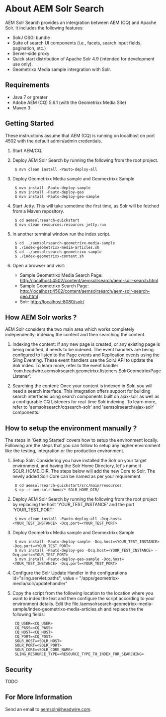 About AEM Solr Search
=====================

AEM Solr Search provides an intergration between AEM (CQ) and Apache Solr. It includes the following features:

* SolrJ OSGi bundle
* Suite of search UI components (i.e., facets, search input fields, pagination, etc.)
* Server-side proxy
* Quick start distribution of Apache Solr 4.9 (intended for development use only).
* Geometrixx Media sample intergration with Solr.

Requirements
------------

* Java 7 or greater
* Adobe AEM (CQ) 5.6.1 (with the Geometrixx Media Site)
* Maven 3

Getting Started
---------------

These instructions assume that AEM (CQ) is running on localhost on port 4502 with the default admin/admin credentials.

1. Start AEM/CQ.

2. Deploy AEM Solr Search by running the following from the root project.

        $ mvn clean install -Pauto-deploy-all
        
3. Deploy Geometrixx Media sample and Geomextrixx Sample

        $ mvn install -Pauto-deploy-sample
        $ mvn install -Pauto-deploy-geo
		$ mvn install -Pauto-deploy-geo-sample

4. Start Jetty. This will take sometime the first time, as Solr will be fetched from a Maven repository.

        $ cd aemsolrsearch-quickstart
        $ mvn clean resources:resources jetty:run
    
5. In another terminal window run the index script.

        $ cd ../aemsolrsearch-geometrixx-media-sample
        $ ./index-geometrixx-media-articles.sh
        $ cd ../aemsolrsearch-geometrixx-sample
        $ ./index-geometrixx-content.sh 

6. Open a browser and visit:
    * Sample Geometrixx Media Search Page: [http://localhost:4502/content/aemsolrsearch/aem-solr-search.html](http://localhost:4502/content/aemsolrsearch/aem-solr-search.html)
	* Sample Geometrixx Search Page: [http://localhost:4502/content/aemsolrsearch/aem-solr-search-geo.html](http://localhost:4502/content/aemsolrsearch/aem-solr-search-geo.html)
    * Solr: [http://localhost:8080/solr/](http://localhost:8080/solr/)


How AEM Solr works ?
--------------------

AEM Solr considers the two main area which works completely independently: indexing the content and then searching the content.

1. Indexing the content: If any new page is created, or any existing page is being modified, it needs to be indexed. The event handlers are being configured to listen to the Page events and Replication events using the Sling Eventing. These event handlers use the SolrJ API to update the Solr index.
To learn more, refer to the event handler 'com.headwire.aemsolrsearch.geometrixx.listeners.SolrGeometrixxPageListener'.

2. Searching the content: Once your content is indexed in Solr, you will need a search interface. This integration offers support for building search interfaces using search components built on ajax-solr as well as a configurable CQ Listeners for real-time Solr indexing.
To learn more, refer to 'aemsolrsearch/cqsearch-solr' and 'aemsolrsearch/ajax-solr' components.


How to setup the environment manually ?
---------------------------------------

The steps in 'Getting Started' covers how to setup the environment locally. Following are the steps that you can follow to setup any higher environment like the testing, integration or the production environment.

1. Setup Solr: Considering you have installed the Solr on your target environment, and having the Solr Home Directory, let's name it SOLR_HOME_DIR. The steps below will add the new Core to Solr. The newly added Solr Core can be named as per your requirement.  
        
        $ cd aemsolrsearch-quickstart/src/main/resources
        $ cp -r aem-solr-home/* SOLR_HOME_DIR/
        
2. Deploy AEM Solr Search by running the following from the root project by replacing the host 'YOUR_TEST_INSTANCE' and the port 'YOUR_TEST_PORT'
        
        $ mvn clean install -Pauto-deploy-all -Dcq.host=<YOUR_TEST_INSTANCE> -Dcq.port=<YOUR_TEST_PORT>
              
3. Deploy Geometrixx Media sample and Geomextrixx Sample

        $ mvn install -Pauto-deploy-sample -Dcq.host=<YOUR_TEST_INSTANCE> -Dcq.port=<YOUR_TEST_PORT>
        $ mvn install -Pauto-deploy-geo -Dcq.host=<YOUR_TEST_INSTANCE> -Dcq.port=<YOUR_TEST_PORT>
		$ mvn install -Pauto-deploy-geo-sample -Dcq.host=<YOUR_TEST_INSTANCE> -Dcq.port=<YOUR_TEST_PORT>

4. Configure the Solr Update Handler in the configurations
        id="sling.servlet.paths", value = "/apps/geometrixx-media/solr/updatehandler"

5. Copy the script from the following location to the location where you want to index the text and then configure the script according to your environment details.
        Edit the file /aemsolrsearch-geometrixx-media-sample/index-geometrixx-media-articles.sh
        and replace the the following fields:
        
        CQ_USER=<CQ_USER>
        CQ_PASS=<CQ_PASS>
        CQ_HOST=<CQ_HOST>
        CQ_PORT=<CQ_POST>
        SOLR_HOST=<SOLR_HOST>
        SOLR_PORT=<SOLR_PORT>
        SOLR_CORE=<SOLR_CORE_NAME>
        SLING_RESOURCE_TYPE=<RESOURCE_TYPE_TO_INDEX_FOR_SEARCHING>


Security
--------
TODO

For More Information
--------------------

Send an email to <aemsolr@headwire.com>.
